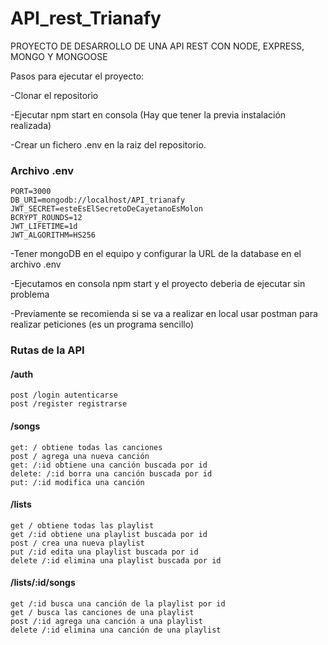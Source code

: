# API_rest_Trianafy
PROYECTO DE DESARROLLO DE UNA API REST CON NODE, EXPRESS, MONGO Y MONGOOSE

Pasos para ejecutar el proyecto:

-Clonar el repositorio

-Ejecutar npm start en consola (Hay que tener la previa instalación realizada)

-Crear un fichero .env en la raiz del repositorio.

### **Archivo .env**
    PORT=3000
    DB_URI=mongodb://localhost/API_trianafy
    JWT_SECRET=esteEsElSecretoDeCayetanoEsMolon
    BCRYPT_ROUNDS=12
    JWT_LIFETIME=1d
    JWT_ALGORITHM=HS256


-Tener mongoDB en el equipo y configurar la URL de la database en el archivo .env

-Ejecutamos en consola npm start y el proyecto deberia de ejecutar sin problema 

-Previamente se recomienda si se va a realizar en local usar postman para realizar peticiones (es un programa sencillo)

### **Rutas de la API**

#### **/auth**

    post /login autenticarse
    post /register registrarse

#### **/songs**

    get: / obtiene todas las canciones
    post / agrega una nueva canción
    get: /:id obtiene una canción buscada por id 
    delete: /:id borra una canción buscada por id 
    put: /:id modifica una canción 

#### **/lists**

    get / obtiene todas las playlist
    get /:id obtiene una playlist buscada por id
    post / crea una nueva playlist 
    put /:id edita una playlist buscada por id
    delete /:id elimina una playlist buscada por id



#### **/lists/:id/songs**

    get /:id busca una canción de la playlist por id
    get / busca las canciones de una playlist
    post /:id agrega una canción a una playlist
    delete /:id elimina una canción de una playlist

